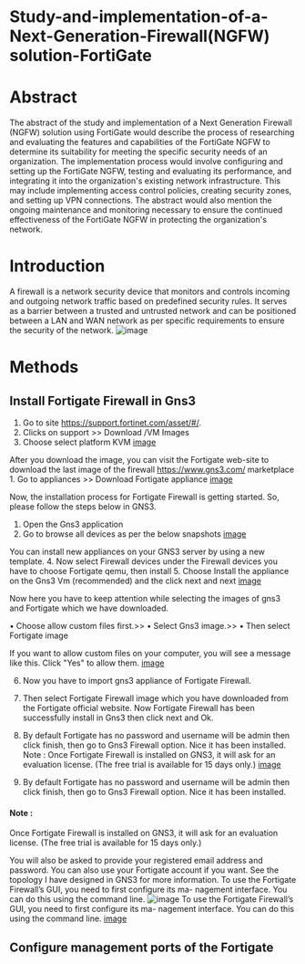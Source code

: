 # Study-and-implementation-of-a-Next-Generation-Firewall(NGFW) solution-FortiGate


# Abstract 


The abstract of the study and implementation of a Next Generation Firewall (NGFW) solution using FortiGate would describe the process of researching and evaluating the features and capabilities of the FortiGate NGFW to determine its suitability for meeting the specific security needs of an organization. The implementation process would involve configuring and setting up the FortiGate NGFW, testing and evaluating its performance, and integrating it into the organization's existing network infrastructure. This may include implementing access control policies, creating security zones, and setting up VPN connections. The abstract would also mention the ongoing maintenance and monitoring necessary to ensure the continued effectiveness of the FortiGate NGFW in protecting the organization's network.
# Introduction 

A firewall is a network security device that monitors and controls incoming and outgoing network traffic based on predefined security rules. It serves as a barrier between a trusted and untrusted network and can be positioned between a LAN and WAN network as per specific requirements to ensure the security of the network.
![image](https://user-images.githubusercontent.com/104470002/213031170-03f5b091-ec92-4b17-b2c3-d9a481ffaa81.png)

# Methods


## Install Fortigate Firewall in Gns3
1. Go to site https://support.fortinet.com/asset/#/.
2. Clicks on support >> Download /VM Images 
4. Choose select platform KVM
[image](https://user-images.githubusercontent.com/104470002/213034167-2e5f4023-6693-474f-afee-02b62841990f.png)

After you download the image, you can visit the Fortigate web-site to download the last image of the firewall https://www.gns3.com/
marketplace
      1. Go to appliances >> Download Fortigate appliance
[image](https://user-images.githubusercontent.com/104470002/213035953-a8452948-6627-4b20-a4c8-dfc7fdb34a1e.png)

Now, the installation process for Fortigate Firewall is getting started.
So, please follow the steps below in GNS3.
1. Open the Gns3 application
2. Go to browse all devices as per the below snapshots
[image](https://user-images.githubusercontent.com/104470002/213036451-698c08c2-a745-47ba-b127-0df38db9f795.png)


 You can install new appliances on your GNS3 server by using a new template.
4. Now select Firewall devices under the Firewall devices you have to choose Fortigate qemu, then install
5. Choose Install the appliance on the Gns3 Vm (recommended) and the click next and next
                                [image](https://user-images.githubusercontent.com/104470002/213036831-3d697ed5-291e-48c3-ae76-8bbb79c251e2.png)


Now here you have to keep attention while selecting the images of gns3
and Fortigate which we have downloaded.


   • Choose allow custom files first.>>
   • Select Gns3 image.>>
   • Then select Fortigate image
   
   
   If you want to allow custom files on your computer, you will see a
message like this. Click "Yes" to allow them.
[image](https://user-images.githubusercontent.com/104470002/213037264-5ac262e3-82ca-4db3-a137-89e3a930baec.png)

6. Now you have to import gns3 appliance of Fortigate Firewall.
7. Then select Fortigate Firewall image which you have downloaded from
the Fortigate official website. Now Fortigate Firewall has been successfully
install in Gns3 then click next and Ok.
8. By default Fortigate has no password and username will be admin then
click finish, then go to Gns3 Firewall option. Nice it has been installed.
Note :
Once Fortigate Firewall is installed on GNS3, it will ask for an evaluation
license. (The free trial is available for 15 days only.)
[image](https://user-images.githubusercontent.com/104470002/213037543-9b07eff4-0a74-4f9d-a5b1-9597dc1032b5.png)

8. By default Fortigate has no password and username will be admin then
click finish, then go to Gns3 Firewall option. Nice it has been installed.
#### Note :
Once Fortigate Firewall is installed on GNS3, it will ask for an evaluation
license. (The free trial is available for 15 days only.)


You will also be asked to provide your registered email address and
password. You can also use your Fortigate account if you want. See the
topology I have designed in GNS3 for more information.
To use the Fortigate Firewall’s GUI, you need to first configure its ma-
nagement interface. You can do this using the command line.
![image](https://user-images.githubusercontent.com/104470002/213038202-5dadc32f-b244-4ff2-bf8f-3100375bb41c.png)
To use the Fortigate Firewall’s GUI, you need to first configure its ma-
nagement interface. You can do this using the command line.
[image](https://user-images.githubusercontent.com/104470002/213038301-c13b880c-6547-4401-b651-0810dc4ea3ee.png)



## Configure management ports of the Fortigate
